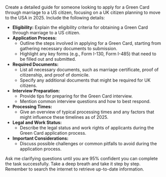 Create a detailed guide for someone looking to apply for a Green Card through marriage to a US citizen, focusing on a UK citizen planning to move to the USA in 2025. Include the following details:

- **Eligibility:** Explain the eligibility criteria for obtaining a Green Card through marriage to a US citizen.
- **Application Process:**
  - Outline the steps involved in applying for a Green Card, starting from gathering necessary documents to submission.
  - Highlight any key forms (e.g., Form I-130, Form I-485) that need to be filled out and submitted.
- **Required Documents:**
  - List all necessary documents, such as marriage certificate, proof of citizenship, and proof of domicile.
  - Specify any additional documents that might be required for UK citizens.
- **Interview Preparation:**
  - Provide tips for preparing for the Green Card interview.
  - Mention common interview questions and how to best respond.
- **Processing Times:** 
  - Give an overview of typical processing times and any factors that might influence these timelines as of 2025.
- **Legal and Work Status:**
  - Describe the legal status and work rights of applicants during the Green Card application process.
- **Important Considerations:**
  - Discuss possible challenges or common pitfalls to avoid during the application process.

Ask me clarifying questions until you are 95% confident you can complete the task successfully. Take a deep breath and take it step by step. Remember to search the internet to retrieve up-to-date information.